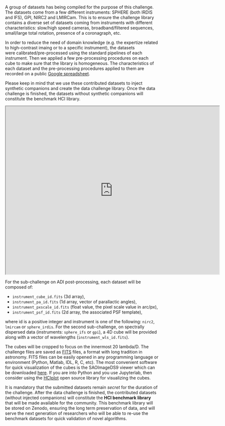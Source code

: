 A group of datasets has being compiled for the purpose of this challenge. The datasets come from a few different instruments: SPHERE (both IRDIS and IFS), GPI, NIRC2 and LMIRCam. This is to ensure the challenge library contains a diverse set of datasets coming from instruments with different characteristics: slow/high speed cameras, broadband/filtered sequences, small/large total rotation, presence of a coronagraph, etc. 

In order to reduce the need of domain knowledge (e.g. the expertize related to high-contrast imaing or to a specific instrument), the datasets were calibrated/pre-processed using the standard pipelines of each instrument. Then we applied a few pre-processing procedures on each cube to make sure that the library is homogeneous. The characteristics of each dataset and the pre-processing procedures applied to them are recorded on a public [Google spreadsheet](https://docs.google.com/spreadsheets/d/1Zx7tTGNBMhCXpAa5KIoufdvMrxtjfA3q2gX03APMkaM/edit?usp=sharing). 

Please keep in mind that we use these contributed datasets to inject synthetic companions and create the data challenge library. Once the data challenge is finished, the datasets without synthetic companions will constitute the benchmark HCI library.

<iframe width="700" height="550" src="https://docs.google.com/spreadsheets/d/e/2PACX-1vRtS1LYA97Rbv27P9T3bD3ctrS0-cxhJ9n2CT_qEIZZ-6bvwzx7u7OSaH5o9fdWIKNDnXa99b0vjalw/pubhtml?widget=true&amp;headers=false"></iframe>

For the sub-challenge on ADI post-processing, each dataset will be composed of:
 * ``instrument_cube_id.fits`` (3d array),
 * ``instrument_pa_id.fits`` (1d array, vector of parallactic angles),
 * ``instrument_pxscale_id.fits`` (float value, the pixel scale value in arc/px),
 * ``instrument_psf_id.fits`` (2d array, the associated PSF template), 
 
where id is a positive integer and instrument is one of the following: ``nirc2``, ``lmircam`` or ``sphere_irdis``. For the second sub-challenge, on spectrally dispersed data (instruments: ``sphere_ifs`` or ``gpi``), a 4D cube will be provided along with a vector of wavelengths (``instrument_wls_id.fits``). 

The cubes will be cropped to focus on the innermost 20 lambda/D. The challenge files are saved as [FITS](https://en.wikipedia.org/wiki/FITS) files, a format with long tradition in astronomy. FITS files can be easily opened in any programming language or environment (Python, Matlab, IDL, R, C, etc). The most convenient software for quick visualization of the cubes is the SAOImageDS9 viewer which can be downloaded [here](http://ds9.si.edu/site/Download.html). If you are into Python and you use Jupyterlab, then consider using the [HCIplot](https://github.com/carlgogo/hciplot/) open source library for visualizing the cubes. 

It is mandatory that the submitted datasets remain *secret* for the duration of the challenge. After the data challenge is finished, the contributed datasets (without injected companions) will constitute the **HCI benchmark library** that will be made available for the community. This benchmark library will be stored on Zenodo, ensuring the long term preservation of data, and will serve the next generation of researchers who will be able to re-use the benchmark datasets for quick validation of novel algorithms.


